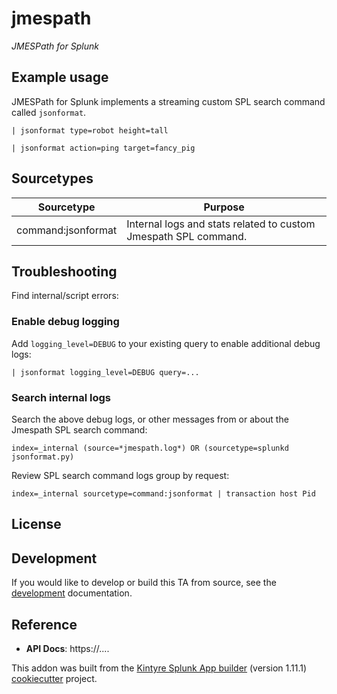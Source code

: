 # jmespath

_JMESPath for Splunk_

## Example usage

JMESPath for Splunk implements a streaming custom SPL search command called `jsonformat`.

```
| jsonformat type=robot height=tall

| jsonformat action=ping target=fancy_pig
```


## Sourcetypes

| Sourcetype | Purpose |
| ---------- | ------- |
| command:jsonformat | Internal logs and stats related to custom Jmespath SPL command. |


## Troubleshooting

Find internal/script errors:

### Enable debug logging

Add `logging_level=DEBUG` to your existing query to enable additional debug logs:

```
| jsonformat logging_level=DEBUG query=...
```



### Search internal logs

Search the above debug logs, or other messages from or about the Jmespath SPL search command:
```
index=_internal (source=*jmespath.log*) OR (sourcetype=splunkd jsonformat.py)
```

Review SPL search command logs group by request:

```
index=_internal sourcetype=command:jsonformat | transaction host Pid
```

## License

## Development

If you would like to develop or build this TA from source, see the [development](./DEVELOPMENT.md) documentation.

## Reference

 * **API Docs**:  https://....


This addon was built from the [Kintyre Splunk App builder](https://github.com/Kintyre/cypress-cookiecutter) (version 1.11.1) [cookiecutter](https://github.com/audreyr/cookiecutter) project.
